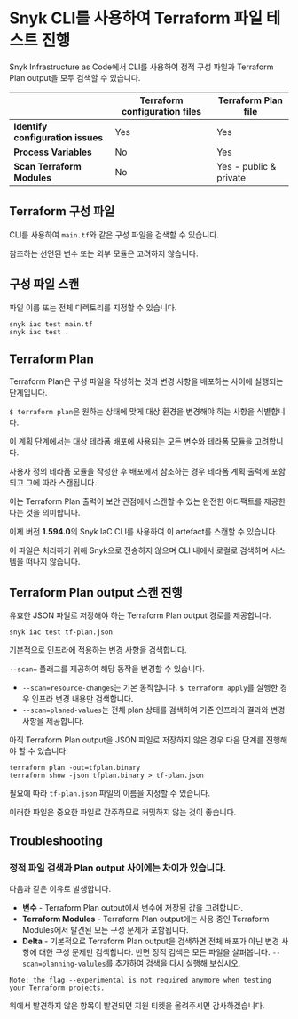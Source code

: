 # Snyk CLI를 사용하여 Terraform 파일 테스트 진행

Snyk Infrastructure as Code에서 CLI를 사용하여 정적 구성 파일과 Terraform Plan output을 모두 검색할 수 있습니다.

|                                   | **Terraform configuration files** | **Terraform Plan file** |
| --------------------------------- | --------------------------------- | ----------------------- |
| **Identify configuration issues** | Yes                               | Yes                     |
| **Process Variables**             | No                                | Yes                     |
| **Scan Terraform Modules**        | No                                | Yes - public & private  |

## Terraform 구성 파일

CLI를 사용하여 `main.tf`와 같은 구성 파일을 검색할 수 있습니다.

참조하는 선언된 변수 또는 외부 모듈은 고려하지 않습니다.

## 구성 파일 스캔

파일 이름 또는 전체 디렉토리를 지정할 수 있습니다.

```
snyk iac test main.tf
snyk iac test .
```

## Terraform Plan

Terraform Plan은 구성 파일을 작성하는 것과 변경 사항을 배포하는 사이에 실행되는 단계입니다.

`$ terraform plan`은 원하는 상태에 맞게 대상 환경을 변경해야 하는 사항을 식별합니다.

이 계획 단계에서는 대상 테라폼 배포에 사용되는 모든 변수와 테라폼 모듈을 고려합니다.

사용자 정의 테라폼 모듈을 작성한 후 배포에서 참조하는 경우 테라폼 계획 출력에 포함되고 그에 따라 스캔됩니다.

이는 Terraform Plan 출력이 보안 관점에서 스캔할 수 있는 완전한 아티팩트를 제공한다는 것을 의미합니다.

이제 버전 **1.594.0**의 Snyk IaC CLI를 사용하여 이 artefact를 스캔할 수 있습니다.

이 파일은 처리하기 위해 Snyk으로 전송하지 않으며 CLI 내에서 로컬로 검색하며 시스템을 떠나지 않습니다.

## Terraform Plan output 스캔 진행

유효한 JSON 파일로 저장해야 하는 Terraform Plan output 경로를 제공합니다.

```
snyk iac test tf-plan.json
```

기본적으로 인프라에 적용하는 변경 사항을 검색합니다.

`--scan=` 플래그를 제공하여 해당 동작을 변경할 수 있습니다.

* `--scan=resource-changes`는 기본 동작입니다. `$ terraform apply`를 실행한 경우 인프라 변경 내용만 검색합니다.
* `--scan=planed-values`는 전체 plan 상태를 검색하여 기존 인프라의 결과와 변경 사항을 제공합니다.

아직 Terraform Plan output을 JSON 파일로 저장하지 않은 경우 다음 단계를 진행해야 할 수 있습니다.

```
terraform plan -out=tfplan.binary
terraform show -json tfplan.binary > tf-plan.json
```

필요에 따라 `tf-plan.json` 파일의 이름을 지정할 수 있습니다.

이러한 파일은 중요한 파일로 간주하므로 커밋하지 않는 것이 좋습니다.

## Troubleshooting

### 정적 파일 검색과 Plan output 사이에는 차이가 있습니다.

다음과 같은 이유로 발생합니다.

* **변수** - Terraform Plan output에서 변수에 저장된 값을 고려합니다.
* **Terraform Modules** - Terraform Plan output에는 사용 중인 Terraform Modules에서 발견된 모든 구성 문제가 포함됩니다.
* **Delta** - 기본적으로 Terraform Plan output을 검색하면 전체 배포가 아닌 변경 사항에 대한 구성 문제만 검색합니다. 반면 정적 검색은 모든 파일을 살펴봅니다. `--scan=planning-valules`를 추가하여 검색을 다시 실행해 보십시오.

```
Note: the flag --experimental is not required anymore when testing your Terraform projects.
```

위에서 발견하지 않은 항목이 발견되면 지원 티켓을 올려주시면 감사하겠습니다.
